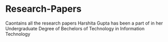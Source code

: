 # Research-Papers

Caontains all the research papers Harshita Gupta has been a part of in her Undergraduate Degree of Bechelors of Technology in Information Technology
